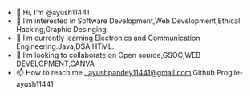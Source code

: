 - 👋 Hi, I’m @ayush11441
- 👀 I’m interested in Software Development,Web Development,Ethical Hacking,Graphic Desinging.
- 🌱 I’m currently learning Electronics and Communication Engineering.Java,DSA,HTML.
- 💞️ I’m looking to collaborate on Open source,GSOC,WEB DEVELOPMENT,CANVA
- 📫 How to reach me ..ayushpandey11441@gmail.com,Github Progile-ayush11441

<!---
ayush11441/ayush11441 is a ✨ special ✨ repository because its `README.md` (this file) appears on your GitHub profile.
You can click the Preview link to take a look at your changes.
--->
